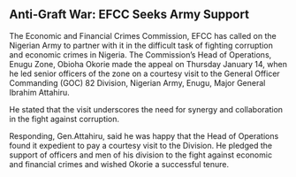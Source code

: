 ##  Anti-Graft War: EFCC Seeks Army Support 

The Economic and Financial Crimes Commission, EFCC has called on the Nigerian Army to partner with it in the difficult task of fighting corruption and economic crimes in Nigeria. The Commission’s Head of Operations, Enugu Zone, Obioha Okorie made the appeal on Thursday January 14, when he led senior officers of the zone on a courtesy visit to the General Officer Commanding \(GOC\) 82 Division, Nigerian Army, Enugu, Major General Ibrahim Attahiru.

  
He stated that the visit underscores the need for synergy and collaboration in the fight against corruption.

Responding, Gen.Attahiru, said he was happy that the Head of Operations found it expedient to pay a courtesy visit to the Division. He pledged the support of officers and men of his division to the fight against economic and financial crimes and wished Okorie a successful tenure.
